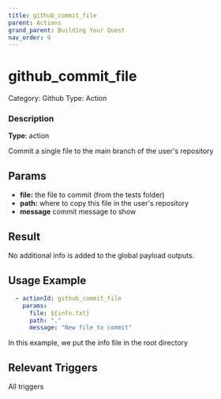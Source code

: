 ```yaml
---
title: github_commit_file
parent: Actions
grand_parent: Building Your Quest
nav_order: 9
---
```


# github_commit_file

Category: Github
Type: Action

### Description

**Type**: action

Commit a single file to the main branch of the user's repository

## Params

- **file:** the file to commit (from the tests folder)
- **path:** where to copy this file in the user's repository
- **message** commit message to show

## Result

No additional info is added to the global payload outputs.

## Usage Example

```yaml
  - actionId: github_commit_file
    params:
      file: ${info.txt}
      path: "."
      message: "New file to commit"
```

In this example, we put the info file in the root directory

## Relevant Triggers

All triggers
